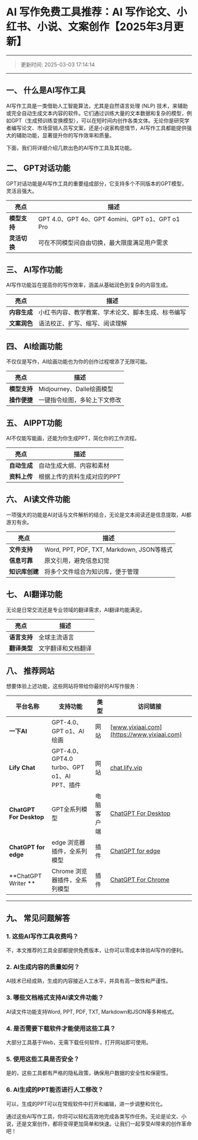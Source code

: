 # **AI 写作免费工具推荐：AI 写作论文、小红书、小说、文案创作【2025年3月更新】**
---
>更新时间: 2025-03-03 17:14:14
---
## **一、 什么是AI写作工具**

AI写作工具是一类借助人工智能算法，尤其是自然语言处理 (NLP) 技术，来辅助或完全自动生成文本内容的软件。它们通过训练大量的文本数据和复杂的模型，例如GPT（生成预训练变换模型），可以在短时间内创作各类文体。无论你是研究学者编写论文、市场营销人员写文案，还是小说家构思情节，AI写作工具都能提供强大的辅助功能，显著提升你的写作效率和质量。

下面，我们将详细介绍几款出色的AI写作工具及其功能。

## **二、 GPT对话功能**

GPT对话功能是AI写作工具的重要组成部分，它支持多个不同版本的GPT模型，灵活且强大。

| **亮点**               | **描述**                                                |
|----------------------|-------------------------------------------------------|
| **模型支持**         | GPT 4.0、GPT 4o、GPT 4omini、GPT o1、GPT o1 Pro        |
| **灵活切换**         | 可在不同模型间自由切换，最大限度满足用户需求                |

## **三、 AI写作功能**

AI写作功能旨在提高你的写作效率，涵盖从基础润色到复杂的内容生成。

| **亮点**               | **描述**                                                |
|----------------------|-------------------------------------------------------|
| **内容生成**         | 小红书内容、教学教案、学术论文、脚本生成、标书编写                |
| **文案润色**         | 语法校正、扩写、缩写、阅读理解                            |

## **四、 AI绘画功能**

不仅仅是写作，AI绘画功能也为你的创作过程增添了无限可能。

| **亮点**               | **描述**                                                |
|----------------------|-------------------------------------------------------|
| **模型支持**         | Midjourney、Dalle绘画模型                             |
| **操作便捷**         | 一键指令绘图，多轮上下文修改                             |

## **五、 AIPPT功能**

AI不仅能写能画，还能为你生成PPT，简化你的工作流程。

| **亮点**               | **描述**                                                |
|----------------------|-------------------------------------------------------|
| **自动生成**         | 自动生成大纲、内容和素材                                 |
| **资料上传**         | 根据上传的资料生成对应的PPT                               |

## **六、 AI读文件功能**

一项强大的功能是AI对话与文件解析的结合，无论是文本阅读还是信息提取，AI都游刃有余。

| **亮点**               | **描述**                                                |
|----------------------|-------------------------------------------------------|
| **文件支持**         | Word, PPT, PDF, TXT, Markdown, JSON等格式                |
| **信息可靠**         | 原文引用，避免信息幻觉                                   |
| **知识库创建**       | 将多个文件组合为知识库，便于管理                             |

## **七、 AI翻译功能**

无论是日常交流还是专业领域的翻译需求，AI翻译均能满足。

| **亮点**               | **描述**                                                |
|----------------------|-------------------------------------------------------|
| **语言支持**         | 全球主流语言                                             |
| **翻译类型**         | 文字翻译和文档翻译                                        |

## **八、 推荐网站**

想要体验上述功能，这些网站将带给你最好的AI写作服务：

| 平台名称 | 支持功能 | 类型 | 访问链接 |
| -------- | ------- | ------- | ---- |
| **一下AI** | GPT-4.0、GPT o1、AI绘画 | 网站 | [www.yixiaai.com](https://www.yixiaai.com) |
| **Lify Chat** | GPT-4.0、GPT4.0 turbo、GPT o1、AI PPT、插件 | 网站 | [chat.lify.vip](https://chat.lify.vip) |
| **ChatGPT For Desktop** | GPT全系列模型 | 电脑客户端 | [ChatGPT For Desktop](https://chatknow.lify.vip/software/AI%E6%99%BA%E6%85%A7%E5%B2%9B_1.0.0_x64_zh-CN.msi) |
| **ChatGPT for edge** | edge 浏览器插件，全系列模型 | 插件 | [ChatGPT for edge](https://microsoftedge.microsoft.com/addons/detail/chatgpt%E4%B8%AD%E6%96%87%E7%89%88%EF%BC%88%E4%B8%AD%E6%96%87%E7%95%8C%E9%9D%A2%E3%80%81%E5%AF%B9%E8%AF%9D%E3%80%81%E5%86%99%E4%BD%9C%E3%80%81%E7%BB%98%E7%94%BB/lmlenkgcieicbnpobkhmpcgmamahahil) |
| **ChatGPT Writer **| Chrome 浏览器插件，全系列模型 | 插件 | [ChatGPT For Chrome](https://chromewebstore.google.com/detail/chatgpt%E4%B8%AD%E6%96%87%E7%89%88%EF%BC%88ai-%E6%99%BA%E6%85%A7%E5%B2%9B%EF%BC%89/jffjfhngfgcglmjjpakgekefpegmhkll?hl=zh-CN&utm_source=ext_sidebar) |
---

## **九、 常见问题解答**

### 1. 这些AI写作工具收费吗？
不，本文推荐的工具全部都提供免费版本，让你可以零成本体验AI写作的便利。

### 2. AI生成内容的质量如何？
AI技术已经成熟，生成的内容接近人工水平，并具有高一致性和严谨性。

### 3. 哪些文档格式支持AI读文件功能？
AI读文件功能支持Word, PPT, PDF, TXT, Markdown和JSON等多种格式。

### 4. 是否需要下载软件才能使用这些工具？
大部分工具基于Web，无需下载任何软件，打开网站即可使用。

### 5. 使用这些工具是否安全？
是的，这些工具都有严格的隐私政策，确保用户数据的安全性和保密性。

### 6. AI生成的PPT能否进行人工修改？
可以，生成的PPT可以在常规软件中打开和编辑，进一步调整和优化。

通过这些AI写作工具，你将可以轻松高效地完成各类写作任务。无论是论文、小说，还是文案创作，都将变得更加简单和快速。让我们一起享受AI带来的创作革命吧！
